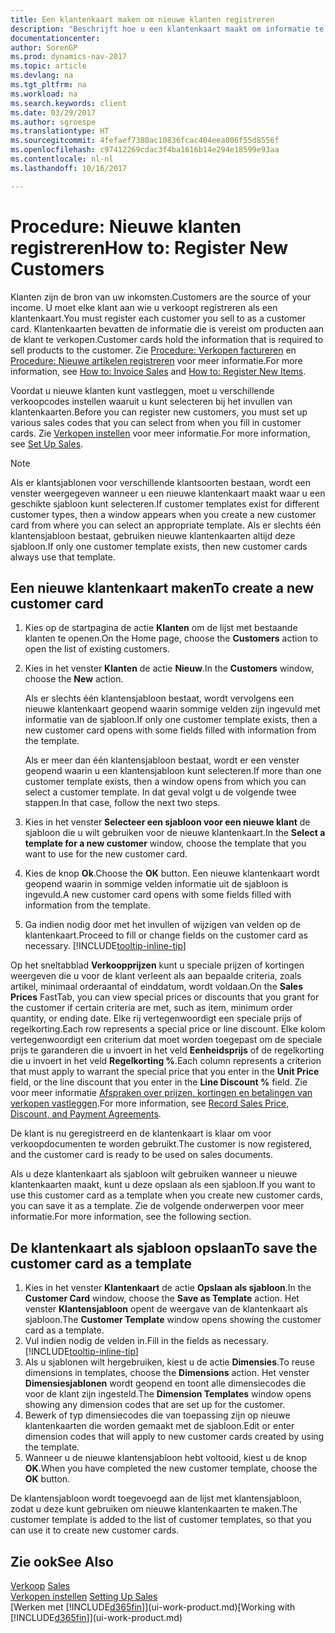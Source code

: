 ```yaml
---
title: Een klantenkaart maken om nieuwe klanten registreren
description: "Beschrijft hoe u een klantenkaart maakt om informatie te registreren over elke nieuwe klant of cliënt aan wie u verkoopt."
documentationcenter: 
author: SorenGP
ms.prod: dynamics-nav-2017
ms.topic: article
ms.devlang: na
ms.tgt_pltfrm: na
ms.workload: na
ms.search.keywords: client
ms.date: 03/29/2017
ms.author: sgroespe
ms.translationtype: HT
ms.sourcegitcommit: 4fefaef7380ac10836fcac404eea006f55d8556f
ms.openlocfilehash: c97412269cdac3f4ba1616b14e294e18599e93aa
ms.contentlocale: nl-nl
ms.lasthandoff: 10/16/2017

---
```

# <a name="how-to-register-new-customers"></a><span data-ttu-id="9352d-103">Procedure: Nieuwe klanten registreren</span><span class="sxs-lookup"><span data-stu-id="9352d-103">How to: Register New Customers</span></span>
<span data-ttu-id="9352d-104">Klanten zijn de bron van uw inkomsten.</span><span class="sxs-lookup"><span data-stu-id="9352d-104">Customers are the source of your income.</span></span> <span data-ttu-id="9352d-105">U moet elke klant aan wie u verkoopt registreren als een klantenkaart.</span><span class="sxs-lookup"><span data-stu-id="9352d-105">You must register each customer you sell to as a customer card.</span></span> <span data-ttu-id="9352d-106">Klantenkaarten bevatten de informatie die is vereist om producten aan de klant te verkopen.</span><span class="sxs-lookup"><span data-stu-id="9352d-106">Customer cards hold the information that is required to sell products to the customer.</span></span> <span data-ttu-id="9352d-107">Zie [Procedure: Verkopen factureren](sales-how-invoice-sales.md) en [Procedure: Nieuwe artikelen registreren](inventory-how-register-new-items.md) voor meer informatie.</span><span class="sxs-lookup"><span data-stu-id="9352d-107">For more information, see [How to: Invoice Sales](sales-how-invoice-sales.md) and [How to: Register New Items](inventory-how-register-new-items.md).</span></span>  

<span data-ttu-id="9352d-108">Voordat u nieuwe klanten kunt vastleggen, moet u verschillende verkoopcodes instellen waaruit u kunt selecteren bij het invullen van klantenkaarten.</span><span class="sxs-lookup"><span data-stu-id="9352d-108">Before you can register new customers, you must set up various sales codes that you can select from when you fill in customer cards.</span></span> <span data-ttu-id="9352d-109">Zie [Verkopen instellen](sales-setup-sales.md) voor meer informatie.</span><span class="sxs-lookup"><span data-stu-id="9352d-109">For more information, see [Set Up Sales](sales-setup-sales.md).</span></span>

> [!NOTE]  
>   <span data-ttu-id="9352d-110">Als er klantsjablonen voor verschillende klantsoorten bestaan, wordt een venster weergegeven wanneer u een nieuwe klantenkaart maakt waar u een geschikte sjabloon kunt selecteren.</span><span class="sxs-lookup"><span data-stu-id="9352d-110">If customer templates exist for different customer types, then a window appears when you create a new customer card from where you can select an appropriate template.</span></span> <span data-ttu-id="9352d-111">Als er slechts één klantensjabloon bestaat, gebruiken nieuwe klantenkaarten altijd deze sjabloon.</span><span class="sxs-lookup"><span data-stu-id="9352d-111">If only one customer template exists, then new customer cards always use that template.</span></span>

## <a name="to-create-a-new-customer-card"></a><span data-ttu-id="9352d-112">Een nieuwe klantenkaart maken</span><span class="sxs-lookup"><span data-stu-id="9352d-112">To create a new customer card</span></span>
1. <span data-ttu-id="9352d-113">Kies op de startpagina de actie **Klanten** om de lijst met bestaande klanten te openen.</span><span class="sxs-lookup"><span data-stu-id="9352d-113">On the Home page, choose the **Customers** action to open the list of existing customers.</span></span>  
2. <span data-ttu-id="9352d-114">Kies in het venster **Klanten** de actie **Nieuw**.</span><span class="sxs-lookup"><span data-stu-id="9352d-114">In the **Customers** window, choose the **New** action.</span></span>

    <span data-ttu-id="9352d-115">Als er slechts één klantensjabloon bestaat, wordt vervolgens een nieuwe klantenkaart geopend waarin sommige velden zijn ingevuld met informatie van de sjabloon.</span><span class="sxs-lookup"><span data-stu-id="9352d-115">If only one customer template exists, then a new customer card opens with some fields filled with information from the template.</span></span>

    <span data-ttu-id="9352d-116">Als er meer dan één klantensjabloon bestaat, wordt er een venster geopend waarin u een klantensjabloon kunt selecteren.</span><span class="sxs-lookup"><span data-stu-id="9352d-116">If more than one customer template exists, then a window opens from which you can select a customer template.</span></span> <span data-ttu-id="9352d-117">In dat geval volgt u de volgende twee stappen.</span><span class="sxs-lookup"><span data-stu-id="9352d-117">In that case, follow the next two steps.</span></span>
3. <span data-ttu-id="9352d-118">Kies in het venster **Selecteer een sjabloon voor een nieuwe klant** de sjabloon die u wilt gebruiken voor de nieuwe klantenkaart.</span><span class="sxs-lookup"><span data-stu-id="9352d-118">In the **Select a template for a new customer** window, choose the template that you want to use for the new customer card.</span></span>
4. <span data-ttu-id="9352d-119">Kies de knop **Ok**.</span><span class="sxs-lookup"><span data-stu-id="9352d-119">Choose the **OK** button.</span></span> <span data-ttu-id="9352d-120">Een nieuwe klantenkaart wordt geopend waarin in sommige velden informatie uit de sjabloon is ingevuld.</span><span class="sxs-lookup"><span data-stu-id="9352d-120">A new customer card opens with some fields filled with information from the template.</span></span>  
5. <span data-ttu-id="9352d-121">Ga indien nodig door met het invullen of wijzigen van velden op de klantenkaart.</span><span class="sxs-lookup"><span data-stu-id="9352d-121">Proceed to fill or change fields on the customer card as necessary.</span></span> [!INCLUDE[tooltip-inline-tip](includes/tooltip-inline-tip_md.md)]

<span data-ttu-id="9352d-122">Op het sneltabblad **Verkoopprijzen** kunt u speciale prijzen of kortingen weergeven die u voor de klant verleent als aan bepaalde criteria, zoals artikel, minimaal orderaantal of einddatum, wordt voldaan.</span><span class="sxs-lookup"><span data-stu-id="9352d-122">On the **Sales Prices** FastTab, you can view special prices or discounts that you grant for the customer if certain criteria are met, such as item, minimum order quantity, or ending date.</span></span> <span data-ttu-id="9352d-123">Elke rij vertegenwoordigt een speciale prijs of regelkorting.</span><span class="sxs-lookup"><span data-stu-id="9352d-123">Each row represents a special price or line discount.</span></span> <span data-ttu-id="9352d-124">Elke kolom vertegenwoordigt een criterium dat moet worden toegepast om de speciale prijs te garanderen die u invoert in het veld **Eenheidsprijs** of de regelkorting die u invoert in het veld **Regelkorting %**.</span><span class="sxs-lookup"><span data-stu-id="9352d-124">Each column represents a criterion that must apply to warrant the special price that you enter in the **Unit Price** field, or the line discount that you enter in the **Line Discount %** field.</span></span> <span data-ttu-id="9352d-125">Zie voor meer informatie [Afspraken over prijzen, kortingen en betalingen van verkopen vastleggen](sales-how-record-sales-price-discount-payment-agreements.md).</span><span class="sxs-lookup"><span data-stu-id="9352d-125">For more information, see [Record Sales Price, Discount, and Payment Agreements](sales-how-record-sales-price-discount-payment-agreements.md).</span></span>

<span data-ttu-id="9352d-126">De klant is nu geregistreerd en de klantenkaart is klaar om voor verkoopdocumenten te worden gebruikt.</span><span class="sxs-lookup"><span data-stu-id="9352d-126">The customer is now registered, and the customer card is ready to be used on sales documents.</span></span>

<span data-ttu-id="9352d-127">Als u deze klantenkaart als sjabloon wilt gebruiken wanneer u nieuwe klantenkaarten maakt, kunt u deze opslaan als een sjabloon.</span><span class="sxs-lookup"><span data-stu-id="9352d-127">If you want to use this customer card as a template when you create new customer cards, you can save it as a template.</span></span> <span data-ttu-id="9352d-128">Zie de volgende onderwerpen voor meer informatie.</span><span class="sxs-lookup"><span data-stu-id="9352d-128">For more information, see the following section.</span></span>

## <a name="to-save-the-customer-card-as-a-template"></a><span data-ttu-id="9352d-129">De klantenkaart als sjabloon opslaan</span><span class="sxs-lookup"><span data-stu-id="9352d-129">To save the customer card as a template</span></span>
1. <span data-ttu-id="9352d-130">Kies in het venster **Klantenkaart** de actie **Opslaan als sjabloon**.</span><span class="sxs-lookup"><span data-stu-id="9352d-130">In the **Customer Card** window, choose the **Save as Template** action.</span></span> <span data-ttu-id="9352d-131">Het venster **Klantensjabloon** opent de weergave van de klantenkaart als sjabloon.</span><span class="sxs-lookup"><span data-stu-id="9352d-131">The **Customer Template** window opens showing the customer card as a template.</span></span>
2. <span data-ttu-id="9352d-132">Vul indien nodig de velden in.</span><span class="sxs-lookup"><span data-stu-id="9352d-132">Fill in the fields as necessary.</span></span> [!INCLUDE[tooltip-inline-tip](includes/tooltip-inline-tip_md.md)]
3. <span data-ttu-id="9352d-133">Als u sjablonen wilt hergebruiken, kiest u de actie **Dimensies**.</span><span class="sxs-lookup"><span data-stu-id="9352d-133">To reuse dimensions in templates, choose the **Dimensions** action.</span></span> <span data-ttu-id="9352d-134">Het venster **Dimensiesjablonen** wordt geopend en toont alle dimensiecodes die voor de klant zijn ingesteld.</span><span class="sxs-lookup"><span data-stu-id="9352d-134">The **Dimension Templates** window opens showing any dimension codes that are set up for the customer.</span></span>
4. <span data-ttu-id="9352d-135">Bewerk of typ dimensiecodes die van toepassing zijn op nieuwe klantenkaarten die worden gemaakt met de sjabloon.</span><span class="sxs-lookup"><span data-stu-id="9352d-135">Edit or enter dimension codes that will apply to new customer cards created by using the template.</span></span>  
5. <span data-ttu-id="9352d-136">Wanneer u de nieuwe klantensjabloon hebt voltooid, kiest u de knop **OK**.</span><span class="sxs-lookup"><span data-stu-id="9352d-136">When you have completed the new customer template, choose the **OK** button.</span></span>

<span data-ttu-id="9352d-137">De klantensjabloon wordt toegevoegd aan de lijst met klantensjabloon, zodat u deze kunt gebruiken om nieuwe klantenkaarten te maken.</span><span class="sxs-lookup"><span data-stu-id="9352d-137">The customer template is added to the list of customer templates, so that you can use it to create new customer cards.</span></span>

## <a name="see-also"></a><span data-ttu-id="9352d-138">Zie ook</span><span class="sxs-lookup"><span data-stu-id="9352d-138">See Also</span></span>
<span data-ttu-id="9352d-139">[Verkoop](sales-manage-sales.md)  </span><span class="sxs-lookup"><span data-stu-id="9352d-139">[Sales](sales-manage-sales.md)  </span></span>  
<span data-ttu-id="9352d-140">[Verkopen instellen](sales-setup-sales.md)  </span><span class="sxs-lookup"><span data-stu-id="9352d-140">[Setting Up Sales](sales-setup-sales.md)  </span></span>  
<span data-ttu-id="9352d-141">[Werken met [!INCLUDE[d365fin](includes/d365fin_md.md)]](ui-work-product.md)</span><span class="sxs-lookup"><span data-stu-id="9352d-141">[Working with [!INCLUDE[d365fin](includes/d365fin_md.md)]](ui-work-product.md)</span></span>

